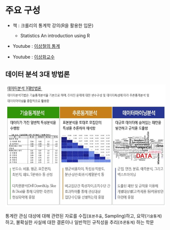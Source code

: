 # 주요 구성

* 책 : 크롤리의 통계학 강의\(R을 활용한 입문\) 
  * Statistics An introduction using R



* Youtube : [이상철의 통계](https://www.youtube.com/watch?v=WsVb2jELGXY)

- Youtube : [이상화교수](https://www.youtube.com/playlist?list=PLSN_PltQeOyjmRIsC7VNirXOBqWoypd4V)


## 데이터 분석 3대 방법론 
![](/assets/three_main.jpg)

통계란 
관심 대상에 대해 관련된 자료를 수집(`표본추출`, Sampling)하고, 요약(`기술통계`)하고, 불확실한 사실에 대한 결론이나 일반적인 규칙성을 추리(`추론통계`) 하는 학문





